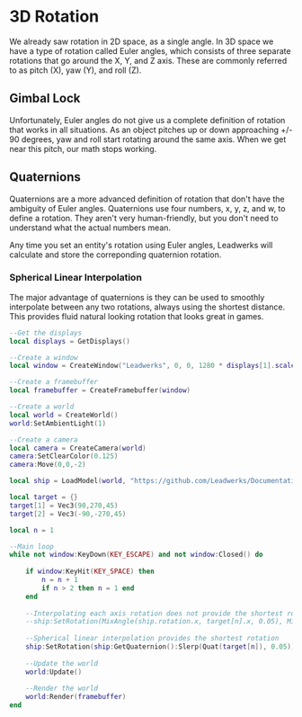# 3D Rotation

We already saw rotation in 2D space, as a single angle. In 3D space we have a type of rotation called Euler angles, which consists of three separate rotations that go around the X, Y, and Z axis. These are commonly referred to as pitch (X), yaw (Y), and roll (Z).



## Gimbal Lock

Unfortunately, Euler angles do not give us a complete definition of rotation that works in all situations. As an object pitches up or down approaching +/- 90 degrees, yaw and roll start rotating around the same axis. When we get near this pitch, our math stops working.



## Quaternions

Quaternions are a more advanced definition of rotation that don't have the ambiguity of Euler angles. Quaternions use four numbers, x, y, z, and w, to define a rotation. They aren't very human-friendly, but you don't need to understand what the actual numbers mean.

Any time you set an entity's rotation using Euler angles, Leadwerks will calculate and store the correponding quaternion rotation.

### Spherical Linear Interpolation

The major advantage of quaternions is they can be used to smoothly interpolate between any two rotations, always using the shortest distance. This provides fluid natural looking rotation that looks great in games.

```lua
--Get the displays
local displays = GetDisplays()

--Create a window
local window = CreateWindow("Leadwerks", 0, 0, 1280 * displays[1].scale, 720 * displays[1].scale, displays[1], WINDOW_TITLEBAR | WINDOW_CENTER)

--Create a framebuffer
local framebuffer = CreateFramebuffer(window)

--Create a world
local world = CreateWorld()
world:SetAmbientLight(1)

--Create a camera
local camera = CreateCamera(world)
camera:SetClearColor(0.125)
camera:Move(0,0,-2)

local ship = LoadModel(world, "https://github.com/Leadwerks/Documentation/raw/refs/heads/master/Assets/Models/Spaceship/spaceship.mdl")

local target = {}
target[1] = Vec3(90,270,45)
target[2] = Vec3(-90,-270,45)

local n = 1

--Main loop
while not window:KeyDown(KEY_ESCAPE) and not window:Closed() do
	
	if window:KeyHit(KEY_SPACE) then
		n = n + 1
		if n > 2 then n = 1 end
	end
	
	--Interpolating each axis rotation does not provide the shortest rotation
	--ship:SetRotation(MixAngle(ship.rotation.x, target[n].x, 0.05), MixAngle(ship.rotation.y, target[n].y, 0.05), MixAngle(ship.rotation.z, target[n].z, 0.05))
	
	--Spherical linear interpolation provides the shortest rotation
	ship:SetRotation(ship:GetQuaternion():Slerp(Quat(target[n]), 0.05))
	
    --Update the world
    world:Update()
	
    --Render the world
    world:Render(framebuffer)
end
```
